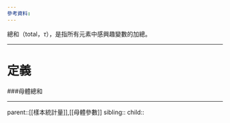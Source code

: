 ```yaml
---
參考資料:
---
```

總和（total，$\tau$），是指所有元素中感興趣變數的加總。
- - -
# 定義
###母體總和
- - -
parent::[[樣本統計量]],[[母體參數]]
sibling::
child::